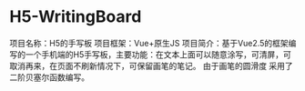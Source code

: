 # H5-WritingBoard
项目名称：H5的手写板
项目框架：Vue+原生JS
项目简介：基于Vue2.5的框架编写的一个手机端的H5手写板，主要功能：在文本上面可以随意涂写，可清屏，可取消再来，在页面不刷新情况下，可保留画笔的笔记。
        由于画笔的圆滑度  采用了二阶贝塞尔函数编写。
